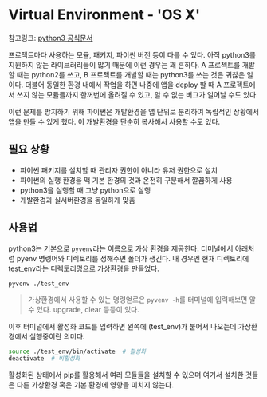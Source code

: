 # Virtual Environment - 'OS X'

참고링크: [python3 공식문서](https://docs.python.org/3/library/venv.html)

프로젝트마다 사용하는 모듈, 패키지, 파이썬 버전 등이 다를 수 있다. 아직 python3를 지원하지 않는 라이브러리들이 많기 때문에 이런 경우는 꽤 흔하다. A 프로젝트를 개발할 때는 python2를 쓰고, B 프로젝트를 개발할 때는 python3를 쓰는 것은 귀찮은 일이다. 더불어 동일한 환경 내에서 작업을 하면 나중에 앱을 deploy 할 때 A 프로젝트에서 쓰지 않는 모듈들까지 한꺼번에 올려질 수 있고, 알 수 없는 버그가 일어날 수도 있다.

이런 문제를 방지하기 위해 파이썬은 개발환경을 앱 단위로 분리하여 독립적인 상황에서 앱을 만들 수 있게 했다. 이 개발환경을 단순히 복사해서 사용할 수도 있다.

## 필요 상황

- 파이썬 패키지를 설치할 때 관리자 권한이 아니라 유저 권한으로 설치
- 파이썬의 실행 환경을 맥 기본 환경의 것과 온전히 구분해서 깔끔하게 사용
- python3을 실행할 때 그냥 python으로 실행
- 개발환경과 실서버환경을 동일하게 맞춤

## 사용법

python3는 기본으로 `pyvenv`라는 이름으로 가상 환경을 제공한다. 터미널에서 아래처럼 pyenv 명령어와 디렉토리를 정해주면 폴더가 생긴다. 내 경우엔 현재 디렉토리에 test_env라는 디렉토리명으로 가상환경을 만들었다.

```
pyvenv ./test_env
```

> 가상환경에서 사용할 수 있는 명령얻르은 `pyvenv -h`를 터미널에 입력해보면 알 수 있다. upgrade, clear 등등이 있다.

이후 터미널에서 활성화 코드를 입력하면 왼쪽에 (test_env)가 붙어서 나오는데 가상환경에서 실행중이란 의미다.

```bash
source ./test_env/bin/activate  # 활성화
deactivate  # 비활성화
```

활성화된 상태에서 pip를 활용해서 여러 모듈들을 설치할 수 있으며 여기서 설치한 것들은 다른 가상환경 혹은 기본 환경에 영향을 미치지 않는다.
